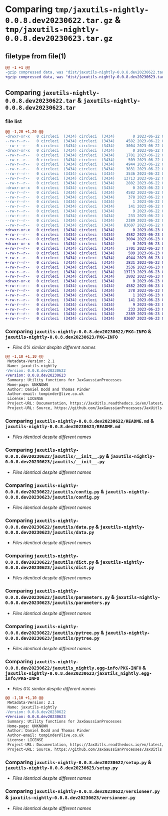 # Comparing `tmp/jaxutils-nightly-0.0.8.dev20230622.tar.gz` & `tmp/jaxutils-nightly-0.0.8.dev20230623.tar.gz`

## filetype from file(1)

```diff
@@ -1 +1 @@
-gzip compressed data, was "dist/jaxutils-nightly-0.0.8.dev20230622.tar", last modified: Thu Jun 22 00:06:37 2023, max compression
+gzip compressed data, was "dist/jaxutils-nightly-0.0.8.dev20230623.tar", last modified: Fri Jun 23 00:06:34 2023, max compression
```

## Comparing `jaxutils-nightly-0.0.8.dev20230622.tar` & `jaxutils-nightly-0.0.8.dev20230623.tar`

### file list

```diff
@@ -1,20 +1,20 @@
-drwxr-xr-x   0 circleci  (3434) circleci  (3434)        0 2023-06-22 00:06:37.380999 jaxutils-nightly-0.0.8.dev20230622/
--rw-r--r--   0 circleci  (3434) circleci  (3434)     4582 2023-06-22 00:06:37.380999 jaxutils-nightly-0.0.8.dev20230622/PKG-INFO
--rw-r--r--   0 circleci  (3434) circleci  (3434)     3004 2023-06-22 00:06:30.000000 jaxutils-nightly-0.0.8.dev20230622/README.md
-drwxr-xr-x   0 circleci  (3434) circleci  (3434)        0 2023-06-22 00:06:37.384999 jaxutils-nightly-0.0.8.dev20230622/jaxutils/
--rw-r--r--   0 circleci  (3434) circleci  (3434)     1701 2023-06-22 00:06:30.000000 jaxutils-nightly-0.0.8.dev20230622/jaxutils/__init__.py
--rw-r--r--   0 circleci  (3434) circleci  (3434)      509 2023-06-22 00:06:37.384999 jaxutils-nightly-0.0.8.dev20230622/jaxutils/_version.py
--rw-r--r--   0 circleci  (3434) circleci  (3434)     4944 2023-06-22 00:06:30.000000 jaxutils-nightly-0.0.8.dev20230622/jaxutils/config.py
--rw-r--r--   0 circleci  (3434) circleci  (3434)     3831 2023-06-22 00:06:30.000000 jaxutils-nightly-0.0.8.dev20230622/jaxutils/data.py
--rw-r--r--   0 circleci  (3434) circleci  (3434)     3536 2023-06-22 00:06:30.000000 jaxutils-nightly-0.0.8.dev20230622/jaxutils/dict.py
--rw-r--r--   0 circleci  (3434) circleci  (3434)    13713 2023-06-22 00:06:30.000000 jaxutils-nightly-0.0.8.dev20230622/jaxutils/parameters.py
--rw-r--r--   0 circleci  (3434) circleci  (3434)     2802 2023-06-22 00:06:30.000000 jaxutils-nightly-0.0.8.dev20230622/jaxutils/pytree.py
-drwxr-xr-x   0 circleci  (3434) circleci  (3434)        0 2023-06-22 00:06:37.380999 jaxutils-nightly-0.0.8.dev20230622/jaxutils_nightly.egg-info/
--rw-r--r--   0 circleci  (3434) circleci  (3434)     4582 2023-06-22 00:06:37.000000 jaxutils-nightly-0.0.8.dev20230622/jaxutils_nightly.egg-info/PKG-INFO
--rw-r--r--   0 circleci  (3434) circleci  (3434)      378 2023-06-22 00:06:37.000000 jaxutils-nightly-0.0.8.dev20230622/jaxutils_nightly.egg-info/SOURCES.txt
--rw-r--r--   0 circleci  (3434) circleci  (3434)        1 2023-06-22 00:06:37.000000 jaxutils-nightly-0.0.8.dev20230622/jaxutils_nightly.egg-info/dependency_links.txt
--rw-r--r--   0 circleci  (3434) circleci  (3434)      141 2023-06-22 00:06:37.000000 jaxutils-nightly-0.0.8.dev20230622/jaxutils_nightly.egg-info/requires.txt
--rw-r--r--   0 circleci  (3434) circleci  (3434)        9 2023-06-22 00:06:37.000000 jaxutils-nightly-0.0.8.dev20230622/jaxutils_nightly.egg-info/top_level.txt
--rw-r--r--   0 circleci  (3434) circleci  (3434)      233 2023-06-22 00:06:37.384999 jaxutils-nightly-0.0.8.dev20230622/setup.cfg
--rw-r--r--   0 circleci  (3434) circleci  (3434)     2389 2023-06-22 00:06:30.000000 jaxutils-nightly-0.0.8.dev20230622/setup.py
--rw-r--r--   0 circleci  (3434) circleci  (3434)    83607 2023-06-22 00:06:30.000000 jaxutils-nightly-0.0.8.dev20230622/versioneer.py
+drwxr-xr-x   0 circleci  (3434) circleci  (3434)        0 2023-06-23 00:06:34.370747 jaxutils-nightly-0.0.8.dev20230623/
+-rw-r--r--   0 circleci  (3434) circleci  (3434)     4582 2023-06-23 00:06:34.370747 jaxutils-nightly-0.0.8.dev20230623/PKG-INFO
+-rw-r--r--   0 circleci  (3434) circleci  (3434)     3004 2023-06-23 00:06:27.000000 jaxutils-nightly-0.0.8.dev20230623/README.md
+drwxr-xr-x   0 circleci  (3434) circleci  (3434)        0 2023-06-23 00:06:34.370747 jaxutils-nightly-0.0.8.dev20230623/jaxutils/
+-rw-r--r--   0 circleci  (3434) circleci  (3434)     1701 2023-06-23 00:06:27.000000 jaxutils-nightly-0.0.8.dev20230623/jaxutils/__init__.py
+-rw-r--r--   0 circleci  (3434) circleci  (3434)      509 2023-06-23 00:06:34.370747 jaxutils-nightly-0.0.8.dev20230623/jaxutils/_version.py
+-rw-r--r--   0 circleci  (3434) circleci  (3434)     4944 2023-06-23 00:06:27.000000 jaxutils-nightly-0.0.8.dev20230623/jaxutils/config.py
+-rw-r--r--   0 circleci  (3434) circleci  (3434)     3831 2023-06-23 00:06:27.000000 jaxutils-nightly-0.0.8.dev20230623/jaxutils/data.py
+-rw-r--r--   0 circleci  (3434) circleci  (3434)     3536 2023-06-23 00:06:27.000000 jaxutils-nightly-0.0.8.dev20230623/jaxutils/dict.py
+-rw-r--r--   0 circleci  (3434) circleci  (3434)    13713 2023-06-23 00:06:27.000000 jaxutils-nightly-0.0.8.dev20230623/jaxutils/parameters.py
+-rw-r--r--   0 circleci  (3434) circleci  (3434)     2802 2023-06-23 00:06:27.000000 jaxutils-nightly-0.0.8.dev20230623/jaxutils/pytree.py
+drwxr-xr-x   0 circleci  (3434) circleci  (3434)        0 2023-06-23 00:06:34.370747 jaxutils-nightly-0.0.8.dev20230623/jaxutils_nightly.egg-info/
+-rw-r--r--   0 circleci  (3434) circleci  (3434)     4582 2023-06-23 00:06:34.000000 jaxutils-nightly-0.0.8.dev20230623/jaxutils_nightly.egg-info/PKG-INFO
+-rw-r--r--   0 circleci  (3434) circleci  (3434)      378 2023-06-23 00:06:34.000000 jaxutils-nightly-0.0.8.dev20230623/jaxutils_nightly.egg-info/SOURCES.txt
+-rw-r--r--   0 circleci  (3434) circleci  (3434)        1 2023-06-23 00:06:34.000000 jaxutils-nightly-0.0.8.dev20230623/jaxutils_nightly.egg-info/dependency_links.txt
+-rw-r--r--   0 circleci  (3434) circleci  (3434)      141 2023-06-23 00:06:34.000000 jaxutils-nightly-0.0.8.dev20230623/jaxutils_nightly.egg-info/requires.txt
+-rw-r--r--   0 circleci  (3434) circleci  (3434)        9 2023-06-23 00:06:34.000000 jaxutils-nightly-0.0.8.dev20230623/jaxutils_nightly.egg-info/top_level.txt
+-rw-r--r--   0 circleci  (3434) circleci  (3434)      233 2023-06-23 00:06:34.370747 jaxutils-nightly-0.0.8.dev20230623/setup.cfg
+-rw-r--r--   0 circleci  (3434) circleci  (3434)     2389 2023-06-23 00:06:27.000000 jaxutils-nightly-0.0.8.dev20230623/setup.py
+-rw-r--r--   0 circleci  (3434) circleci  (3434)    83607 2023-06-23 00:06:27.000000 jaxutils-nightly-0.0.8.dev20230623/versioneer.py
```

### Comparing `jaxutils-nightly-0.0.8.dev20230622/PKG-INFO` & `jaxutils-nightly-0.0.8.dev20230623/PKG-INFO`

 * *Files 0% similar despite different names*

```diff
@@ -1,10 +1,10 @@
 Metadata-Version: 2.1
 Name: jaxutils-nightly
-Version: 0.0.8.dev20230622
+Version: 0.0.8.dev20230623
 Summary: Utility functions for JaxGaussianProcesses
 Home-page: UNKNOWN
 Author: Daniel Dodd and Thomas Pinder
 Author-email: tompinder@live.co.uk
 License: LICENSE
 Project-URL: Documentation, https://JaxUitls.readthedocs.io/en/latest/
 Project-URL: Source, https://github.com/JaxGaussianProcesses/JaxUitls
```

### Comparing `jaxutils-nightly-0.0.8.dev20230622/README.md` & `jaxutils-nightly-0.0.8.dev20230623/README.md`

 * *Files identical despite different names*

### Comparing `jaxutils-nightly-0.0.8.dev20230622/jaxutils/__init__.py` & `jaxutils-nightly-0.0.8.dev20230623/jaxutils/__init__.py`

 * *Files identical despite different names*

### Comparing `jaxutils-nightly-0.0.8.dev20230622/jaxutils/config.py` & `jaxutils-nightly-0.0.8.dev20230623/jaxutils/config.py`

 * *Files identical despite different names*

### Comparing `jaxutils-nightly-0.0.8.dev20230622/jaxutils/data.py` & `jaxutils-nightly-0.0.8.dev20230623/jaxutils/data.py`

 * *Files identical despite different names*

### Comparing `jaxutils-nightly-0.0.8.dev20230622/jaxutils/dict.py` & `jaxutils-nightly-0.0.8.dev20230623/jaxutils/dict.py`

 * *Files identical despite different names*

### Comparing `jaxutils-nightly-0.0.8.dev20230622/jaxutils/parameters.py` & `jaxutils-nightly-0.0.8.dev20230623/jaxutils/parameters.py`

 * *Files identical despite different names*

### Comparing `jaxutils-nightly-0.0.8.dev20230622/jaxutils/pytree.py` & `jaxutils-nightly-0.0.8.dev20230623/jaxutils/pytree.py`

 * *Files identical despite different names*

### Comparing `jaxutils-nightly-0.0.8.dev20230622/jaxutils_nightly.egg-info/PKG-INFO` & `jaxutils-nightly-0.0.8.dev20230623/jaxutils_nightly.egg-info/PKG-INFO`

 * *Files 0% similar despite different names*

```diff
@@ -1,10 +1,10 @@
 Metadata-Version: 2.1
 Name: jaxutils-nightly
-Version: 0.0.8.dev20230622
+Version: 0.0.8.dev20230623
 Summary: Utility functions for JaxGaussianProcesses
 Home-page: UNKNOWN
 Author: Daniel Dodd and Thomas Pinder
 Author-email: tompinder@live.co.uk
 License: LICENSE
 Project-URL: Documentation, https://JaxUitls.readthedocs.io/en/latest/
 Project-URL: Source, https://github.com/JaxGaussianProcesses/JaxUitls
```

### Comparing `jaxutils-nightly-0.0.8.dev20230622/setup.py` & `jaxutils-nightly-0.0.8.dev20230623/setup.py`

 * *Files identical despite different names*

### Comparing `jaxutils-nightly-0.0.8.dev20230622/versioneer.py` & `jaxutils-nightly-0.0.8.dev20230623/versioneer.py`

 * *Files identical despite different names*

